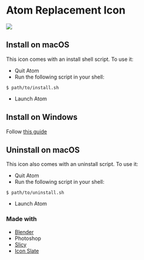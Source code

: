 # Atom Replacement Icon

![](https://d13yacurqjgara.cloudfront.net/users/1101120/screenshots/2567409/dribbble-atom.png)
## Install on macOS

This icon comes with an install shell script. To use it:

* Quit Atom
* Run the following script in your shell:

```shell
$ path/to/install.sh
```

* Launch Atom

## Install on Windows

Follow [this guide](http://www.howtogeek.com/75983/stupid-geek-tricks-how-to-modify-the-icon-of-an-.exe-file)

## Uninstall on macOS

This icon also comes with an uninstall script. To use it:

* Quit Atom
* Run the following script in your shell:

```shell
$ path/to/uninstall.sh
```

* Launch Atom

### Made with

* [Blender](http://www.blender.org)
* Photoshop
* [Slicy](http://macrabbit.com/slicy/)
* [Icon Slate](http://www.kodlian.com/apps/icon-slate)
